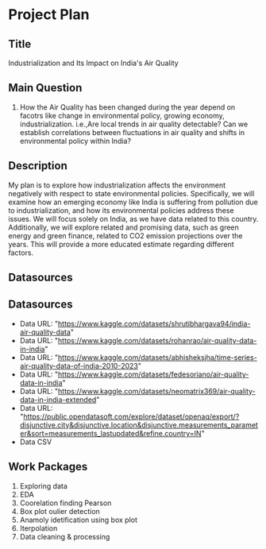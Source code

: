 # Project Plan

## Title
<!-- Give your project a short title. -->
Industrialization and Its Impact on India's Air Quality 

## Main Question

<!-- Think about one main question you want to answer based on the data. -->
1. How the Air Quality has been changed during the year depend on facotrs like change in environmental policy, growing economy, industrialization. i.e.,Are local trends in air quality detectable? Can we establish correlations between fluctuations in air quality and shifts in environmental policy within India? 

## Description

<!-- Describe your data science project in max. 200 words. Consider writing about why and how you attempt it. -->
My plan is to explore how industrialization affects the environment negatively with respect to state environmental policies. Specifically, we will examine how an emerging economy like India is suffering from pollution due to industrialization, and how its environmental policies address these issues. We will focus solely on India, as we have data related to this country. Additionally, we will explore related and promising data, such as green energy and green finance, related to CO2 emission projections over the years. This will provide a more educated estimate regarding different factors.
## Datasources

## Datasources

* Data URL: "https://www.kaggle.com/datasets/shrutibhargava94/india-air-quality-data"
* Data URL: "https://www.kaggle.com/datasets/rohanrao/air-quality-data-in-india"
* Data URL: "https://www.kaggle.com/datasets/abhisheksjha/time-series-air-quality-data-of-india-2010-2023"
* Data URL: "https://www.kaggle.com/datasets/fedesoriano/air-quality-data-in-india"
* Data URL: "https://www.kaggle.com/datasets/neomatrix369/air-quality-data-in-india-extended"
* Data URL: "https://public.opendatasoft.com/explore/dataset/openaq/export/?disjunctive.city&disjunctive.location&disjunctive.measurements_parameter&sort=measurements_lastupdated&refine.country=IN"
* Data CSV
  
## Work Packages

<!-- List of work packages ordered sequentially, each pointing to an issue with more details. -->

1. Exploring data
2. EDA
3. Coorelation finding Pearson
4. Box plot oulier detection 
5. Anamoly idetification using box plot
6. Iterpolation
7. Data cleaning & processing
